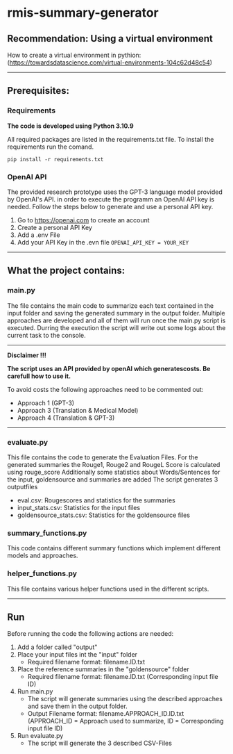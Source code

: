 # rmis-summary-generator

## Recommendation: Using a virtual environment

How to create a virtual environment in pythion: (https://towardsdatascience.com/virtual-environments-104c62d48c54)

---

## Prerequisites:

### Requirements

**The code is developed using Python 3.10.9**

All required packages are listed in the requirements.txt file. To install the requirements run the comand. 

`pip install -r requirements.txt`

### OpenAI API

The provided research prototype uses the GPT-3 language model provided by OpenAI's API.
in order to execute the programm an OpenAI API key is needed. 
Follow the steps below to generate and use a personal API key.

1. Go to https://openai.com to create an account
2. Create a personal API Key
3. Add a .env File
4. Add your API Key in the .evn file `OPENAI_API_KEY = YOUR_KEY`

---

## What the project contains:

### main.py

The file contains the main code to summarize each text contained in the input folder and saving the generated summary in the output folder.
Multiple approaches are developed and all of them will run once the main.py script is executed. 
Durring the execution the script will write out some logs about the current task to the console. 

---

**Disclaimer !!!**

**The script uses an API provided by openAI which generatescosts. Be carefull how to use it.**

To avoid costs the following approaches need to be commented out:
- Approach 1 (GPT-3)
- Approach 3 (Translation & Medical Model)
- Approach 4 (Translation & GPT-3)

---

### evaluate.py

This file contains the code to generate the Evaluation Files. 
For the generated summaries the Rouge1, Rouge2 and RougeL Score is calculated using rouge_score
Additionally some statistics about Words/Sentences for the input, goldensource and summaries are added
The script generates 3 outputfiles
   - eval.csv: Rougescores and statistics for the summaries
   - input_stats.csv: Statistics for the input files
   - goldensource_stats.csv: Statistics for the goldensource files

### summary_functions.py

This code contains different summary functions which implement different models and approaches. 

### helper_functions.py

This file contains various helper functions used in the different scripts. 

---

## Run

Before running the code the following actions are needed: 

1. Add a folder called "output"
2. Place your input files int the "input" folder
    * Required filename format: filename.ID.txt
3. Place the reference summaries in the "goldensource" folder
    * Required filename format: filename.ID.txt  (Corresponding input file ID)
4. Run main.py
    * The script will generate summaries using the described approaches and save them in the output folder. 
    * Output Filename format: filename.APPROACH_ID.ID.txt (APPROACH_ID = Approach used to summarize, ID = Corresponding input file ID)
5. Run evaluate.py
    * The script will generate the 3 described CSV-Files
